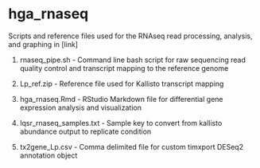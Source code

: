 # hga_rnaseq
Scripts and reference files used for the RNAseq read processing, analysis, and graphing in [link]

1. rnaseq_pipe.sh - Command line bash script for raw sequencing read quality control and transcript mapping to the reference genome
2. Lp_ref.zip - Reference file used for Kallisto transcript mapping

3. hga_rnaseq.Rmd - RStudio Markdown file for differential gene expression analysis and visualization
4. lqsr_rnaseq_samples.txt - Sample key to convert from kallisto abundance output to replicate condition
5. tx2gene_Lp.csv - Comma delimited file for custom timxport DESeq2 annotation object
